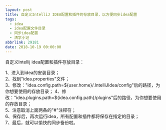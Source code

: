 ```yaml
---
layout: post
title: 自定义IntelliJ IDEA配置和插件的存放目录，以方便同步idea配置
tags:
  - idea
  - idea配置文件目录
  - 同步idea配置
  - 清学小记
abbrlink: 29181
date: 2018-10-19 00:00:00
---
```


<!-- wp:paragraph {"textColor":"vivid-red"} -->

自定义Intellij idea配置和插件存放目录：

<!-- /wp:paragraph -->

<!-- wp:paragraph {"textColor":"vivid-cyan-blue"} -->

1、进入到idea的安装目录；  
2、找到"idea.properties"文件；  
3、修改："idea.config.path=${user.home}/.IntelliJIdea/config"后的路径，为你想要使用的存放目录；  
4、修改："idea.plugins.path=${idea.config.path}/plugins"后的路径，为你想要使用的存放目录；  
5、注意取消上面两条的"#"注释符；  
6、保存后，再次运行idea，所有配置和插件都将保存在指定的目录；  
7、最后，就可以愉快的同步备份啦。

<!-- /wp:paragraph -->

<!-- wp:paragraph -->

<!-- /wp:paragraph -->